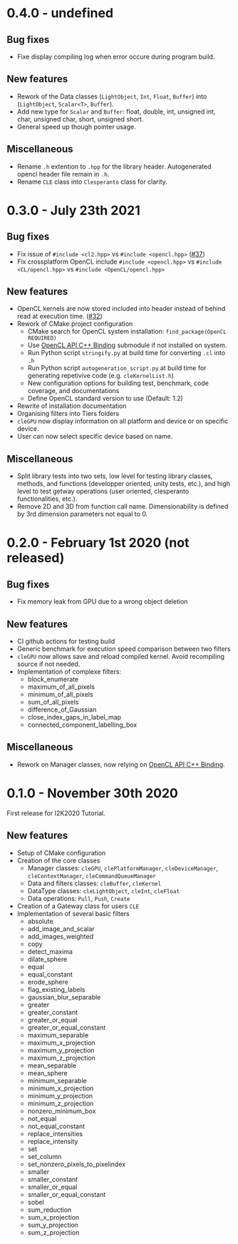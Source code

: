 # 0.4.0 - undefined

## Bug fixes
- Fixe display compiling log when error occure during program build.

## New features  
- Rework of the Data classes (`LightObject`, `Int`, `Float`, `Buffer`) into (`LightObject`, `Scalar<T>`, `Buffer`).
- Add new type for `Scalar` and `Buffer`: float, double, int, unsigned int, char, unsigned char, short, unsigned short.
- General speed up though pointer usage.

## Miscellaneous
- Rename `.h` extention to `.hpp` for the library header. Autogenerated opencl header file remain in `.h`.
- Rename `CLE` class into `Clesperanto` class for clarity.

# 0.3.0 - July 23th 2021

## Bug fixes
- Fix issue of `#include <cl2.hpp>` vs `#include <opencl.hpp>` ([#37](https://github.com/clEsperanto/CLIc_prototype/issues/37))
- Fix crossplatform OpenCL include `#include <opencl.hpp>` vs `#include <CL/opencl.hpp>` vs `#include <OpenCL/opencl.hpp>`

## New features  

- OpenCL kernels are now stored included into header instead of behind read at execution time. ([#32](https://github.com/clEsperanto/CLIc_prototype/issues/32))
- Rework of CMake project configuration
  - CMake search for OpenCL system installation: `find_package(OpenCL REQUIRED)`
  - Use [OpenCL API C++ Binding](https://github.com/KhronosGroup/OpenCL-CLHPP) submodule if not installed on system.
  - Run Python script `stringify.py` at build time for converting `.cl` into `.h`
  - Run Python script `autogeneration_script.py` at build time for generating repetivive code (e.g. `cleKernelList.h`)
  - New configuration options for building test, benchmark, code coverage, and documentations
  - Define OpenCL standard version to use (Default: 1.2)
- Rewrite of installation documentation
- Organising filters into Tiers folders
- `cleGPU` now display information on all platform and device or on specific device.
- User can now select specific device based on name.

## Miscellaneous
- Split library tests into two sets, low level for testing library classes, methods, and functions (developper oriented, unity tests, etc.), and high level to test getway operations (user oriented, clesperanto functionalities, etc.).
- Remove 2D and 3D from function call name. Dimensionability is defined by 3rd dimension parameters not equal to 0. 

# 0.2.0 - February 1st 2020 (not released)

## Bug fixes
- Fix memory leak from GPU due to a wrong object deletion

## New features
- CI github actions for testing build
- Generic benchmark for execution speed comparison between two filters
- `cleGPU` now allows save and reload compiled kernel. Avoid recompiling source if not needed. 
- Implementation of complexe filters:
  - block_enumerate
  - maximum_of_all_pixels
  - minimum_of_all_pixels
  - sum_of_all_pixels
  - difference_of_Gaussian
  - close_index_gaps_in_label_map
  - connected_component_labelling_box

## Miscellaneous

- Rework on Manager classes, now relying on [OpenCL API C++ Binding](https://github.com/KhronosGroup/OpenCL-CLHPP).
  
# 0.1.0 - November 30th 2020
First release for I2K2020 Tutorial.

## New features
- Setup of CMake configuration
- Creation of the core classes
  * Manager classes: `cleGPU`, `clePlatformManager`, `cleDeviceManager`, `cleContextManager`, `cleCommandQueueManager` 
  * Data and filters classes: `cleBuffer`, `cleKernel`
  * DataType classes: `cleLightObject`, `cleInt`, `cleFloat`
  * Data operations: `Pull`, `Push`, `Create`
- Creation of a Gateway class for users `CLE`
- Implementation of several basic filters
  * absolute
  * add_image_and_scalar
  * add_images_weighted
  * copy
  * detect_maxima
  * dilate_sphere
  * equal
  * equal_constant
  * erode_sphere
  * flag_existing_labels
  * gaussian_blur_separable
  * greater
  * greater_constant
  * greater_or_equal
  * greater_or_equal_constant
  * maximum_separable
  * maximum_x_projection
  * maximum_y_projection
  * maximum_z_projection
  * mean_separable
  * mean_sphere
  * minimum_separable
  * minimum_x_projection
  * minimum_y_projection
  * minimum_z_projection
  * nonzero_minimum_box
  * not_equal
  * not_equal_constant
  * replace_intensities
  * replace_intensity
  * set
  * set_column
  * set_nonzero_pixels_to_pixelindex
  * smaller
  * smaller_constant
  * smaller_or_equal
  * smaller_or_equal_constant
  * sobel
  * sum_reduction
  * sum_x_projection
  * sum_y_projection
  * sum_z_projection
